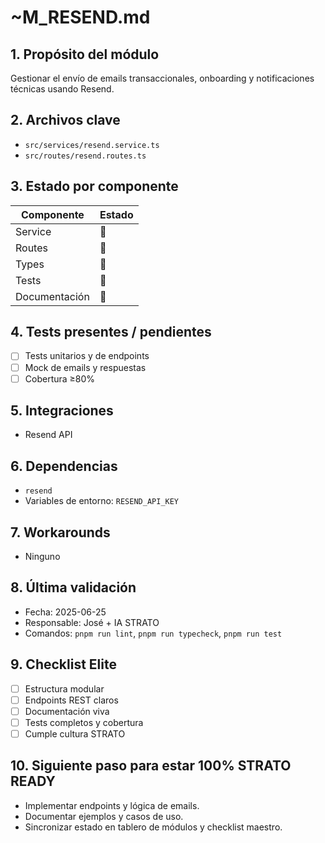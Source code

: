 # ~M_RESEND.md

## 1. Propósito del módulo
Gestionar el envío de emails transaccionales, onboarding y notificaciones técnicas usando Resend.

## 2. Archivos clave
- `src/services/resend.service.ts`
- `src/routes/resend.routes.ts`

## 3. Estado por componente
| Componente         | Estado |
|--------------------|--------|
| Service            | 🔲     |
| Routes             | 🔲     |
| Types              | 🔲     |
| Tests              | 🔲     |
| Documentación      | 🔲     |

## 4. Tests presentes / pendientes
- [ ] Tests unitarios y de endpoints
- [ ] Mock de emails y respuestas
- [ ] Cobertura ≥80%

## 5. Integraciones
- Resend API

## 6. Dependencias
- `resend`
- Variables de entorno: `RESEND_API_KEY`

## 7. Workarounds
- Ninguno

## 8. Última validación
- Fecha: 2025-06-25
- Responsable: José + IA STRATO
- Comandos: `pnpm run lint`, `pnpm run typecheck`, `pnpm run test`

## 9. Checklist Elite
- [ ] Estructura modular
- [ ] Endpoints REST claros
- [ ] Documentación viva
- [ ] Tests completos y cobertura
- [ ] Cumple cultura STRATO

## 10. Siguiente paso para estar 100% STRATO READY
- Implementar endpoints y lógica de emails.
- Documentar ejemplos y casos de uso.
- Sincronizar estado en tablero de módulos y checklist maestro. 